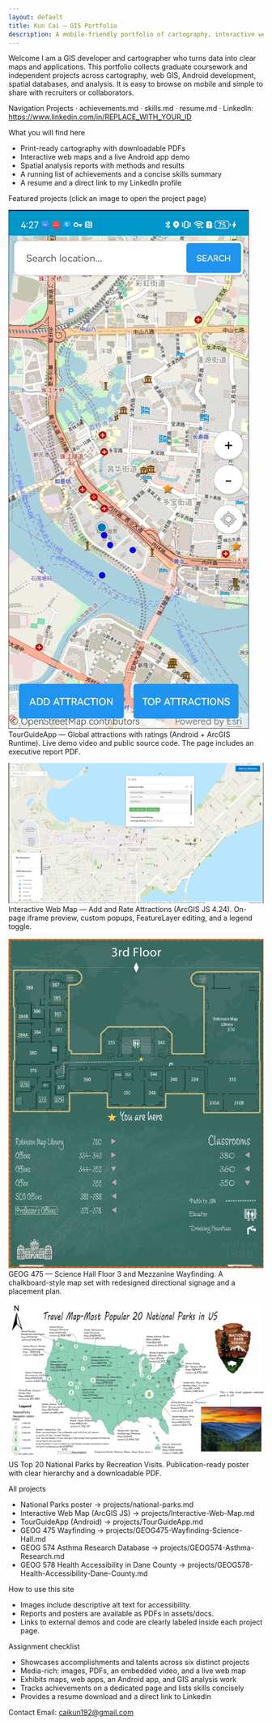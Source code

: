 ```yaml
---
layout: default
title: Kun Cai — GIS Portfolio
description: A mobile-friendly portfolio of cartography, interactive web maps, an Android mapping app, and spatial analysis projects. Includes rich media, reports, and live demos.
---
```


Welcome
I am a GIS developer and cartographer who turns data into clear maps and applications. This portfolio collects graduate coursework and independent projects across cartography, web GIS, Android development, spatial databases, and analysis. It is easy to browse on mobile and simple to share with recruiters or collaborators.

Navigation
Projects  ·  achievements.md  ·  skills.md  ·  resume.md  ·  LinkedIn: https://www.linkedin.com/in/REPLACE_WITH_YOUR_ID

What you will find here
- Print-ready cartography with downloadable PDFs
- Interactive web maps and a live Android app demo
- Spatial analysis reports with methods and results
- A running list of achievements and a concise skills summary
- A resume and a direct link to my LinkedIn profile

Featured projects
(click an image to open the project page)

[![TourGuideApp main UI](assets/img/tourguideapp-main.jpg "Android app with search, add-my-attraction, ratings, and a Top Attractions panel.")](projects/TourGuideApp.md)  
TourGuideApp — Global attractions with ratings (Android + ArcGIS Runtime). Live demo video and public source code. The page includes an executive report PDF.

[![Interactive Web Map](assets/img/Interactive-Web-Map.jpg "Web app with OSM attractions, custom editing, comments and ratings, Search and Locate widgets, and a toggleable legend.")](projects/Interactive-Web-Map.md)  
Interactive Web Map — Add and Rate Attractions (ArcGIS JS 4.24). On-page iframe preview, custom popups, FeatureLayer editing, and a legend toggle.

[![Wayfinding core map](assets/img/wayfinding-core.jpg "Science Hall third-floor core map in a chalkboard style with a clear route to the mezzanine and a 'You are here' marker.")](projects/GEOG475-Wayfinding-Science-Hall.md)  
GEOG 475 — Science Hall Floor 3 and Mezzanine Wayfinding. A chalkboard-style map set with redesigned directional signage and a placement plan.

[![National Parks poster](assets/img/national-parks.jpg "Poster ranking the 20 most-visited U.S. national parks in 2022 using graduated symbols and an Albers equal-area projection.")](projects/national-parks.md)  
US Top 20 National Parks by Recreation Visits. Publication-ready poster with clear hierarchy and a downloadable PDF.

All projects
- National Parks poster → projects/national-parks.md
- Interactive Web Map (ArcGIS JS) → projects/Interactive-Web-Map.md
- TourGuideApp (Android) → projects/TourGuideApp.md
- GEOG 475 Wayfinding → projects/GEOG475-Wayfinding-Science-Hall.md
- GEOG 574 Asthma Research Database → projects/GEOG574-Asthma-Research.md
- GEOG 578 Health Accessibility in Dane County → projects/GEOG578-Health-Accessibility-Dane-County.md

How to use this site
- Images include descriptive alt text for accessibility.
- Reports and posters are available as PDFs in assets/docs.
- Links to external demos and code are clearly labeled inside each project page.

Assignment checklist
- Showcases accomplishments and talents across six distinct projects
- Media-rich: images, PDFs, an embedded video, and a live web map
- Exhibits maps, web apps, an Android app, and GIS analysis work
- Tracks achievements on a dedicated page and lists skills concisely
- Provides a resume download and a direct link to LinkedIn

Contact
Email: caikun192@gmail.com
